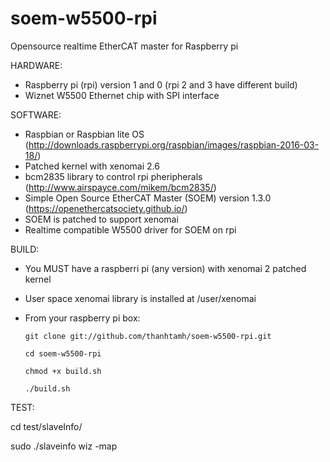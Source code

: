 # soem-w5500-rpi
Opensource realtime EtherCAT master for Raspberry pi 

HARDWARE:
+ Raspberry pi (rpi) version 1 and 0 (rpi 2 and 3 have different build)
+ Wiznet W5500 Ethernet chip with SPI interface

SOFTWARE:
+ Raspbian or Raspbian lite OS (http://downloads.raspberrypi.org/raspbian/images/raspbian-2016-03-18/)
+ Patched kernel with xenomai 2.6
+ bcm2835 library to control rpi pheripherals (http://www.airspayce.com/mikem/bcm2835/) 
+ Simple Open Source EtherCAT Master (SOEM) version 1.3.0 (https://openethercatsociety.github.io/)
+ SOEM is patched to support xenomai
+ Realtime compatible W5500 driver for SOEM on rpi 

BUILD:
* You MUST have a raspberri pi (any version) with xenomai 2 patched kernel
* User space xenomai library is installed at /user/xenomai
* From your raspberry pi box:

 	  git clone git://github.com/thanhtamh/soem-w5500-rpi.git
	  
	  cd soem-w5500-rpi
	  
	  chmod +x build.sh
	  
	  ./build.sh
	  

TEST:

cd test/slaveInfo/

sudo ./slaveinfo wiz -map

